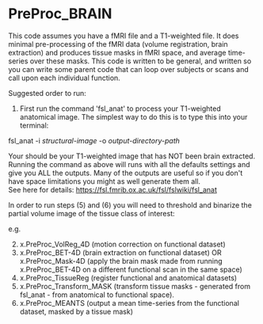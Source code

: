 # PreProc_BRAIN

This code assumes you have a fMRI file and a T1-weighted file.
It does minimal pre-processing of the fMRI data (volume registration, brain extraction) and produces tissue masks in fMRI space, and average time-series over these masks.
This code is written to be general, and written so you can write some parent code that can loop over subjects or scans and call upon each individual function.

Suggested order to run:

1. First run the command 'fsl_anat' to process your T1-weighted anatomical image. The simplest way to do this is to type this into your terminal:

fsl_anat -i _structural-image_ -o _output-directory-path_

Your <structural image> should be your T1-weighted image that has NOT been brain extracted.
Running the command as above will runs with all the defaults settings and give you ALL the outputs.
Many of the outputs are useful so if you don't have space limitations you might as well generate them all.  
See here for details: https://fsl.fmrib.ox.ac.uk/fsl/fslwiki/fsl_anat

In order to run steps (5) and (6) you will need to threshold and binarize the partial volume image of the tissue class of interest:

e.g.

2. x.PreProc_VolReg_4D (motion correction on functional dataset)
3. x.PreProc_BET-4D (brain extraction on functional dataset) OR x.PreProc_Mask-4D (apply the brain mask made from running x.PreProc_BET-4D on a different functional scan in the same space)
4. x.PreProc_TissueReg (register functional and anatomical datasets)
5. x.PreProc_Transform_MASK (transform tissue masks - generated from fsl_anat - from anatomical to functional space).
6. x.PreProc_MEANTS (output a mean time-series from the functional dataset, masked by a tissue mask)
